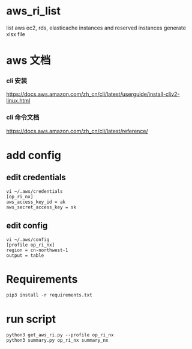 # aws_ri_list
list aws ec2, rds, elasticache instances and reserved instances
generate xlsx file

# aws 文档
### cli 安装
https://docs.aws.amazon.com/zh_cn/cli/latest/userguide/install-cliv2-linux.html
### cli 命令文档
https://docs.aws.amazon.com/zh_cn/cli/latest/reference/

# add config
## edit credentials
```
vi ~/.aws/credentials
[op_ri_nx]
aws_access_key_id = ak
aws_secret_access_key = sk
```

## edit config
```
vi ~/.aws/config
[profile op_ri_nx]
region = cn-northwest-1
output = table
```

# Requirements
```
pip3 install -r requirements.txt
```

# run script 
```
python3 get_aws_ri.py --profile op_ri_nx
python3 summary.py op_ri_nx summary_nx
```

